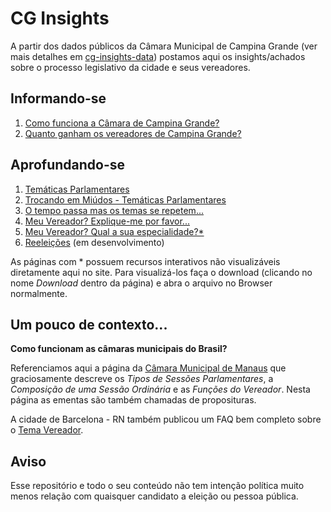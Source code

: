 # CG Insights

A partir dos dados públicos da Câmara Municipal de Campina Grande (ver mais detalhes em [cg-insights-data](https://github.com/augustoqm/cg-insights-data)) postamos aqui os insights/achados sobre o processo legislativo da cidade e seus vereadores.

## Informando-se

1. [Como funciona a Câmara de Campina Grande?](insights/como_funciona.md) 
2. [Quanto ganham os vereadores de Campina Grande?](insights/quanto_ganham.md)

## Aprofundando-se 

1. [Temáticas Parlamentares](insights/tematicas_parlamentares.md)
2. [Trocando em Miúdos - Temáticas Parlamentares](insights/temas_emdetalhes.md)
3. [O tempo passa mas os temas se repetem...](insights/temas_no_tempo.md)
4. [Meu Vereador? Explique-me por favor...](insights/vereador_expliqueme.md)
5. [Meu Vereador? Qual a sua especialidade?*](insights/vereador_qualespecialidade.html)
6. [Reeleições](insights/reeleicoes.md) (em desenvolvimento)

As páginas com * possuem recursos interativos não visualizáveis diretamente aqui no site. Para visualizá-los faça o download (clicando no nome *Download* dentro da página) e abra o arquivo no Browser normalmente.
 
## Um pouco de contexto...

**Como funcionam as câmaras municipais do Brasil?**

Referenciamos aqui a página da [Câmara Municipal de Manaus](http://www.cmm.am.gov.br/camara-municipal-de-manaus/a-camara/como-funciona/) que graciosamente descreve os *Tipos de Sessões Parlamentares*, a *Composição de uma Sessão Ordinária* e as *Funções do Vereador*. Nesta página as ementas são também chamadas de proposituras.

A cidade de Barcelona - RN também publicou um FAQ bem completo sobre o [Tema Vereador](http://www.barcelona.educ.ufrn.br/vereador.htm).

## Aviso
Esse repositório e todo o seu conteúdo não tem intenção política muito menos relação com quaisquer candidato a eleição ou pessoa pública.

